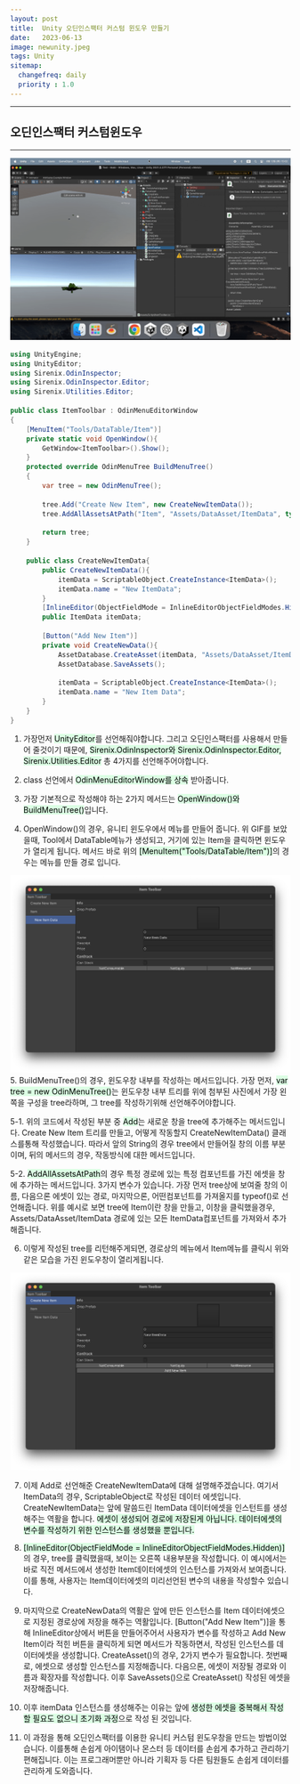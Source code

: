 ```yaml
---
layout: post
title:  Unity 오딘인스팩터 커스텀 윈도우 만들기
date:   2023-06-13
image: newunity.jpeg
tags: Unity
sitemap:
  changefreq: daily
  priority : 1.0
---
```


---
## 오딘인스팩터 커스텀윈도우
---



![Exa](assets/img/posts/20230613/example.gif )

```c#
using UnityEngine;
using UnityEditor;
using Sirenix.OdinInspector;
using Sirenix.OdinInspector.Editor;
using Sirenix.Utilities.Editor;

public class ItemToolbar : OdinMenuEditorWindow
{
    [MenuItem("Tools/DataTable/Item")]
    private static void OpenWindow(){
        GetWindow<ItemToolbar>().Show();
    }
    protected override OdinMenuTree BuildMenuTree()
    {
        var tree = new OdinMenuTree();

        tree.Add("Create New Item", new CreateNewItemData());
        tree.AddAllAssetsAtPath("Item", "Assets/DataAsset/ItemData", typeof(ItemData));

        return tree;
    }

    public class CreateNewItemData{
        public CreateNewItemData(){
            itemData = ScriptableObject.CreateInstance<ItemData>(); 
            itemData.name = "New ItemData";
        }
        [InlineEditor(ObjectFieldMode = InlineEditorObjectFieldModes.Hidden)]
        public ItemData itemData;

        [Button("Add New Item")]
        private void CreateNewData(){
            AssetDatabase.CreateAsset(itemData, "Assets/DataAsset/ItemData/" + itemData.name + ".asset");
            AssetDatabase.SaveAssets();

            itemData = ScriptableObject.CreateInstance<ItemData>(); 
            itemData.name = "New Item Data";
        }
    }
}
```

1. 가장먼저 <mark style='background-color: #dcffe4'>UnityEditor</mark>를 선언해줘야합니다. 그리고 오딘인스팩터를 사용해서 만들어 줄것이기 때문에, <mark style='background-color: #dcffe4'>Sirenix.OdinInspector와 Sirenix.OdinInspector.Editor, Sirenix.Utilities.Editor</mark> 총 4가지를 선언해주어야합니다.

2. class 선언에서 <mark style='background-color: #dcffe4'>OdinMenuEditorWindow를 상속</mark> 받아줍니다.

3. 가장 기본적으로 작성해야 하는 2가지 메서드는 <mark style='background-color: #dcffe4'>OpenWindow()와 BuildMenuTree()</mark>입니다.

4. OpenWindow()의 경우, 유니티 윈도우에서 메뉴를 만들어 줍니다. 위 GIF를 보았을때, Tool에서 DataTable메뉴가 생성되고, 거기에 있는 Item을 클릭하면 윈도우가 열리게 됩니다. 메서드 바로 위의 <mark style='background-color: #dcffe4'>[MenuItem("Tools/DataTable/Item")]</mark>의 경우는 메뉴를 만들 경로 입니다.

![01](assets/img/posts/20230613/01.png )
5. BuildMenuTree()의 경우, 윈도우창 내부를 작성하는 메서드입니다. 가장 먼저, <mark style='background-color: #dcffe4'>var tree = new OdinMenuTree()</mark>는 윈도우창 내부 트리를 위에 첨부된 사진에서 가장 왼쪽을 구성을 tree라하며, 그 tree를 작성하기위해 선언해주어야합니다. 

5-1. 위의 코드에서 작성된 부분 중 <mark style='background-color: #dcffe4'>Add</mark>는 새로운 창을 tree에 추가해주는 메서드입니다. Create New Item 트리를 만들고, 어떻게 작동할지 CreateNewItemData() 클래스를통해 작성했습니다. 따라서 앞의 String의 경우 tree에서 만들어질 창의 이름 부분이며, 뒤의 메서드의 경우, 작동방식에 대한 메서드입니다.

5-2. <mark style='background-color: #dcffe4'>AddAllAssetsAtPath</mark>의 경우 특정 경로에 있는 특정 컴포넌트를 가진 에셋을 창에 추가하는 메서드입니다. 3가지 변수가 있습니다. 가장 먼저 tree상에 보여줄 창의 이름, 다음으론 에셋이 있는 경로, 마지막으론, 어떤컴포넌트를 가져올지를 typeof()로 선언해줍니다. 위를 예시로 보면 tree에 Item이란 창을 만들고, 이창을 클릭했을경우, Assets/DataAsset/ItemData 경로에 있는 모든 ItemData컴포넌트를 가져와서 추가해줍니다.
 
6. 이렇게 작성된 tree를 리턴해주게되면, 경로상의 메뉴에서 Item메뉴를 클릭시 위와같은 모습을 가진 윈도우창이 열리게됩니다.

![02](assets/img/posts/20230613/02.png)

7. 이제 Add로 선언해준 CreateNewItemData에 대해 설명해주겠습니다. 여기서 ItemData의 경우, ScriptableObject로 작성된 데이터 에셋입니다. CreateNewItemData는 앞에 말씀드린 ItemData 데이터에셋을 인스턴트를 생성해주는 역활을 합니다. <mark style='background-color: #dcffe4'>에셋이 생성되어 경로에 저장된게 아닙니다. 데이터에셋의 변수를 작성하기 위한 인스턴스를 생성했을 뿐입니다.</mark>

8. <mark style='background-color: #dcffe4'>[InlineEditor(ObjectFieldMode = InlineEditorObjectFieldModes.Hidden)]</mark>의 경우, tree를 클릭했을때, 보이는 오른쪽 내용부분을 작성합니다. 이 예시에서는 바로 직전 메서드에서 생성한 Item데이터에셋의 인스턴스를 가져와서 보여줍니다. 이를 통해, 사용자는 Item데이터에셋의 미리선언된 변수의 내용을 작성할수 있습니다.

9. 마지막으로 CreateNewData의 역활은 앞에 만든 인스턴스를 Item 데이터에셋으로 지정된 경로상에 저장을 해주는 역활입니다. [Button("Add New Item")]을 통해 InlineEditor상에서 버튼을 만들어주어서 사용자가 변수를 작성하고 Add New Item이라 적힌 버튼을 클릭하게 되면 메서드가 작동하면서, 작성된 인스턴스를 데이터에셋을 생성합니다. CreateAsset()의 경우, 2가지 변수가 필요합니다. 첫번째로, 에셋으로 생성할 인스턴스를 지정해줍니다. 다음으론, 에셋이 저장될 경로와 이름과 확장자를 작성합니다. 이후 SaveAssets()으로 CreateAsset() 작성된 에셋을 저장해줍니다.

10. 이후 itemData 인스턴스를 생성해주는 이유는 앞에 <mark style='background-color: #dcffe4'>생성한 에셋을 중복해서 작성할 필요도 없으니 초기화 과정</mark>으로 작성 된 것입니다.

11. 이 과정을 통해 오딘인스팩터를 이용한 유니티 커스텀 윈도우창을 만드는 방법이었습니다. 이를통해 손쉽게 아이탬이나 몬스터 등 데이터를 손쉽게 추가하고 관리하기 편해집니다. 이는 프로그래머뿐만 아니라 기획자 등 다른 팀원들도 손쉽게 데이터를 관리하게 도와줍니다.